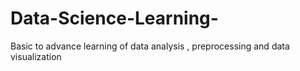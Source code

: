 # Data-Science-Learning-
Basic to advance learning of data analysis , preprocessing and data visualization 
